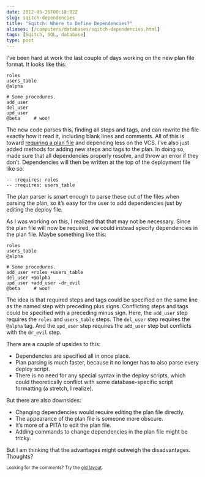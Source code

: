 ```yaml
--- 
date: 2012-05-26T00:18:02Z
slug: sqitch-dependencies
title: "Sqitch: Where to Define Dependencies?"
aliases: [/computers/databases/sqitch-dependencies.html]
tags: [Sqitch, SQL, database]
type: post
---
```


<p>I’ve been hard at work the last couple of days working on the new plan file format. It looks like this:</p>

<pre><code>roles
users_table
@alpha

# Some procedures.
add_user
del_user
upd_user
@beta     # woo!
</code></pre>

<p>The new code parses this, finding all steps and tags, and can rewrite the file exactly how it read it, including blank lines and comments. All of this is toward <a href="/computers/databases/sqitch-plan.html">requiring a plan file</a> and depending less on the VCS. I’ve also just added methods for adding new steps and tags to the plan. In doing so, made sure that all dependencies properly resolve, and throw an error if they don’t. Dependencies will then be written at the top of the deployment file like so:</p>

<pre><code>-- :requires: roles
-- :requires: users_table
</code></pre>

<p>The plan parser is smart enough to parse these out of the files when parsing the plan, so it’s easy for the user to add dependencies just by editing the deploy file.</p>

<p>As I was working on this, I realized that that may not be necessary. Since the plan file will now be required, we could instead specify dependencies in the plan file. Maybe something like this:</p>

<pre><code>roles
users_table
@alpha

# Some procedures.
add_user +roles +users_table
del_user +@alpha
upd_user +add_user -dr_evil
@beta     # woo!
</code></pre>

<p>The idea is that required steps and tags could be specified on the same line as the named step with preceding plus signs. Conflicting steps and tags could be specified with a preceding minus sign. Here, the <code>add_user</code> step requires the <code>roles</code> and <code>users_table</code> steps. The <code>del_user</code> step requires the <code>@alpha</code> tag. And the <code>upd_user</code> step requires the <code>add_user</code> step but conflicts with the <code>dr_evil</code> step.</p>

<p>There are a couple of upsides to this:</p>

<ul>
<li>Dependencies are specified all in once place.</li>
<li>Plan parsing is much faster, because it no longer has to also parse every deploy script.</li>
<li>There is no need for any special syntax in the deploy scripts, which could theoretically conflict with some database-specific script formatting (a stretch, I realize).</li>
</ul>


<p>But there are also downsides:</p>

<ul>
<li>Changing dependencies would require editing the plan file directly.</li>
<li>The appearance of the plan file is someone more obscure.</li>
<li>It’s more of a PITA to edit the plan file.</li>
<li>Adding commands to change dependencies in the plan file might be tricky.</li>
</ul>


<p>But I am thinking that the advantages might outweigh the disadvantages. Thoughts?</p>

<p class="past"><small>Looking for the comments? Try the <a rel="nofollow" href="//past.justatheory.com/computers/databases/sqitch-dependencies.html">old layout</a>.</small></p>



